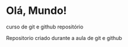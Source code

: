 # Olá, Mundo!
 curso de git e github repositório

 Repositorio criado durante a aula de git e github
